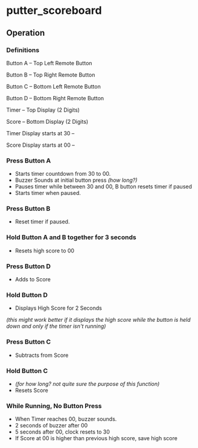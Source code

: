 # putter_scoreboard


## Operation
### Definitions
Button A – Top Left Remote Button

Button B – Top Right Remote Button

Button C – Bottom Left Remote Button

Button D – Bottom Right Remote Button

Timer – Top Display (2 Digits)

Score – Bottom Display (2 Digits)



Timer Display starts at 30 –

Score Display starts at 00 –

### Press Button A
* Starts timer countdown from 30 to 00.
* Buzzer Sounds at initial button press *(how long?)*
* Pauses timer while between 30 and 00, B button resets timer if paused
* Starts timer when paused.

### Press Button B
* Reset timer if paused.

### Hold Button A and B together for 3 seconds
* Resets high score to 00

### Press Button D
* Adds to Score

### Hold Button D
* Displays High Score for 2 Seconds

*(this might work better if it displays the high score while the button is held down and only if the timer isn't running)*

### Press Button C
* Subtracts from Score

### Hold Button C
* *(for how long? not quite sure the purpose of this function)*
* Resets Score

### While Running, No Button Press
* When Timer reaches 00, buzzer sounds.
* 2 seconds of buzzer after 00
* 5 seconds after 00, clock resets to 30
* If Score at 00 is higher than previous high score, save high score
